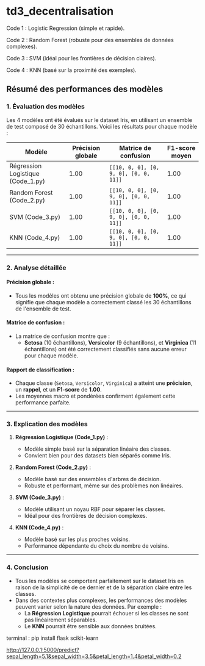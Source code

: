 # td3_decentralisation

Code 1 : Logistic Regression (simple et rapide).

Code 2 : Random Forest (robuste pour des ensembles de données complexes).

Code 3 : SVM (idéal pour les frontières de décision claires).

Code 4 : KNN (basé sur la proximité des exemples).


## Résumé des performances des modèles

### **1. Évaluation des modèles**
Les 4 modèles ont été évalués sur le dataset Iris, en utilisant un ensemble de test composé de 30 échantillons. Voici les résultats pour chaque modèle :

| Modèle            | Précision globale | Matrice de confusion                          | F1-score moyen |
|--------------------|-------------------|-----------------------------------------------|----------------|
| Régression Logistique (Code_1.py) | 1.00             | `[[10, 0, 0], [0, 9, 0], [0, 0, 11]]`       | 1.00           |
| Random Forest (Code_2.py)         | 1.00             | `[[10, 0, 0], [0, 9, 0], [0, 0, 11]]`       | 1.00           |
| SVM (Code_3.py)                   | 1.00             | `[[10, 0, 0], [0, 9, 0], [0, 0, 11]]`       | 1.00           |
| KNN (Code_4.py)                   | 1.00             | `[[10, 0, 0], [0, 9, 0], [0, 0, 11]]`       | 1.00           |

---

### **2. Analyse détaillée**
#### Précision globale :
- Tous les modèles ont obtenu une précision globale de **100%**, ce qui signifie que chaque modèle a correctement classé les 30 échantillons de l'ensemble de test.

#### Matrice de confusion :
- La matrice de confusion montre que :
  - **Setosa** (10 échantillons), **Versicolor** (9 échantillons), et **Virginica** (11 échantillons) ont été correctement classifiés sans aucune erreur pour chaque modèle.

#### Rapport de classification :
- Chaque classe (`Setosa`, `Versicolor`, `Virginica`) a atteint une **précision**, un **rappel**, et un **F1-score** de **1.00**.
- Les moyennes macro et pondérées confirment également cette performance parfaite.

---

### **3. Explication des modèles**
1. **Régression Logistique (Code_1.py)** :
   - Modèle simple basé sur la séparation linéaire des classes.
   - Convient bien pour des datasets bien séparés comme Iris.

2. **Random Forest (Code_2.py)** :
   - Modèle basé sur des ensembles d'arbres de décision.
   - Robuste et performant, même sur des problèmes non linéaires.

3. **SVM (Code_3.py)** :
   - Modèle utilisant un noyau RBF pour séparer les classes.
   - Idéal pour des frontières de décision complexes.

4. **KNN (Code_4.py)** :
   - Modèle basé sur les plus proches voisins.
   - Performance dépendante du choix du nombre de voisins.

---

### **4. Conclusion**
- Tous les modèles se comportent parfaitement sur le dataset Iris en raison de la simplicité de ce dernier et de la séparation claire entre les classes.
- Dans des contextes plus complexes, les performances des modèles peuvent varier selon la nature des données. Par exemple :
  - La **Régression Logistique** pourrait échouer si les classes ne sont pas linéairement séparables.
  - Le **KNN** pourrait être sensible aux données bruitées.



terminal : pip install flask scikit-learn

http://127.0.0.1:5000/predict?sepal_length=5.1&sepal_width=3.5&petal_length=1.4&petal_width=0.2

